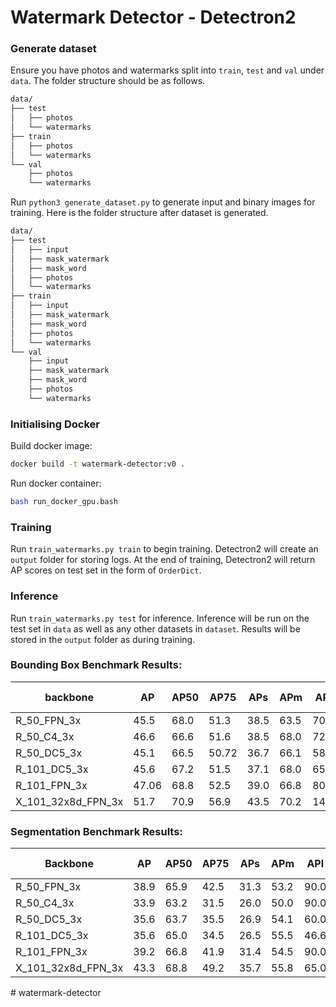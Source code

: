 # Watermark Detector - Detectron2
### Generate dataset
Ensure you have photos and watermarks split into `train`, `test` and `val` under `data`. 
The folder structure should be as follows.
```bash
data/
├── test
│   ├── photos
│   └── watermarks
├── train
│   ├── photos
│   └── watermarks
└── val
    ├── photos
    └── watermarks
```
Run `python3 generate_dataset.py` to generate input and binary images for training. 
Here is the folder structure after dataset is generated.
```bash 
data/
├── test
│   ├── input
│   ├── mask_watermark
│   ├── mask_word
│   ├── photos
│   └── watermarks
├── train
│   ├── input
│   ├── mask_watermark
│   ├── mask_word
│   ├── photos
│   └── watermarks
└── val
    ├── input
    ├── mask_watermark
    ├── mask_word
    ├── photos
    └── watermarks
```

### Initialising Docker
Build docker image:
```bash
docker build -t watermark-detector:v0 .
```
Run docker container:
```bash
bash run_docker_gpu.bash
```

### Training
Run `train_watermarks.py train` to begin training. Detectron2 will create an `output` folder for storing logs.
At the end of training, Detectron2 will return AP scores on test set in the form of `OrderDict`.

### Inference
Run `train_watermarks.py test` for inference. 
Inference will be run on the test set in `data` as well as any other datasets in `dataset`.
Results will be stored in the `output` folder as during training.

### Bounding Box Benchmark Results:
<table>
<thead>
  <tr>
    <th>backbone</th>
    <th>AP</th>
    <th>AP50</th>
    <th>AP75</th>
    <th>APs</th>
    <th>APm</th>
    <th>APl</th>
    <th>AP-watermark</th>
    <th>AP-text</th>
  </tr>
</thead>
<tbody>
  <tr>
    <td>R_50_FPN_3x</td>
    <td>45.5</td>
    <td>68.0</td>
    <td>51.3</td>
    <td>38.5</td>
    <td>63.5</td>
    <td>70.3</td>
    <td>31.5</td>
    <td>59.4</td>
  </tr>
  <tr>
    <td>R_50_C4_3x</td>
    <td>46.6</td>
    <td>66.6</td>
    <td>51.6</td>
    <td>38.5</td>
    <td> 68.0</td>
    <td>72.9</td>
    <td>33.4</td>
    <td>59.8</td>
  </tr>
  <tr>
    <td>R_50_DC5_3x</td>
    <td>45.1</td>
    <td>66.5</td>
    <td>50.72</td>
    <td>36.7</td>
    <td>66.1</td>
    <td>58.9</td>
    <td>32.3</td>
    <td>57.8</td>
  </tr>
  <tr>
    <td>R_101_DC5_3x</td>
    <td>45.6</td>
    <td>67.2</td>
    <td>51.5</td>
    <td>37.1</td>
    <td>68.0</td>
    <td>65.0</td>
    <td>33.3</td>
    <td>57.9</td>
  </tr>
  <tr>
    <td>R_101_FPN_3x</td>
    <td>47.06</td>
    <td>68.8</td>
    <td>52.5</td>
    <td>39.0</td>
    <td>66.8</td>
    <td>80.0</td>
    <td>33.7</td>
    <td>60.3</td>
  </tr>
  <tr>
    <td>X_101_32x8d_FPN_3x</td>
    <td> 51.7</td>
    <td>70.9</td>
    <td>56.9</td>
    <td>43.5</td>
    <td>70.2</td>
    <td>14.8</td>
    <td>34.9</td>
    <td>68.5</td>
  </tr>
</tbody>
</table>

### Segmentation Benchmark Results:
<table>
<thead>
  <tr>
    <th>Backbone</th>
    <th>AP</th>
    <th>AP50</th>
    <th>AP75</th>
    <th>APs</th>
    <th>APm</th>
    <th>APl</th>
    <th>AP-watermark</th>
    <th>AP-text</th>
  </tr>
</thead>
<tbody>
  <tr>
    <td>R_50_FPN_3x</td>
    <td>38.9</td>
    <td>65.9</td>
    <td>42.5</td>
    <td>31.3</td>
    <td>53.2</td>
    <td>90.0</td>
    <td>26.9</td>
    <td>50.9</td>
  </tr>
  <tr>
    <td>R_50_C4_3x</td>
    <td>33.9</td>
    <td> 63.2</td>
    <td>31.5</td>
    <td> 26.0</td>
    <td>50.0</td>
    <td>90.0</td>
    <td>25.9</td>
    <td>42.0</td>
  </tr>
  <tr>
    <td>R_50_DC5_3x</td>
    <td>35.6</td>
    <td>63.7</td>
    <td>35.5</td>
    <td>26.9</td>
    <td>54.1</td>
    <td>60.0</td>
    <td>26.6</td>
    <td>44.7</td>
  </tr>
  <tr>
    <td>R_101_DC5_3x</td>
    <td>35.6</td>
    <td>65.0</td>
    <td>34.5</td>
    <td>26.5</td>
    <td>55.5</td>
    <td>46.6</td>
    <td>27.9</td>
    <td>43.3</td>
  </tr>
  <tr>
    <td>R_101_FPN_3x</td>
    <td>39.2</td>
    <td> 66.8</td>
    <td>41.9</td>
    <td>31.4</td>
    <td>54.5</td>
    <td>90.0</td>
    <td>28.1</td>
    <td>50.4</td>
  </tr>
  <tr>
    <td>X_101_32x8d_FPN_3x</td>
    <td>43.3</td>
    <td> 68.8</td>
    <td>49.2</td>
    <td>35.7</td>
    <td>55.8</td>
    <td> 65.0</td>
    <td>29.0</td>
    <td>57.5</td>
  </tr>
</tbody>
</table>
# watermark-detector
